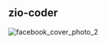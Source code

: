 ## zio-coder

![facebook_cover_photo_2](https://user-images.githubusercontent.com/79557687/116770932-5268c380-aa82-11eb-9cc2-135fd905bc0f.png)
